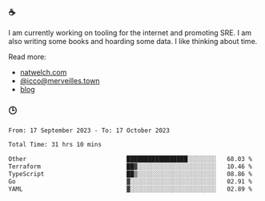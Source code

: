 ### ☕

I am currently working on tooling for the internet and promoting SRE. I am also writing some books and hoarding some data. I like thinking about time. 

Read more:

 - [natwelch.com](https://natwelch.com)
 - [@icco@merveilles.town](https://merveilles.town/@icco)
 - [blog](https://writing.natwelch.com)

### 🕒

<!--START_SECTION:waka-->

```txt
From: 17 September 2023 - To: 17 October 2023

Total Time: 31 hrs 10 mins

Other                            █████████████████░░░░░░░░   68.03 %
Terraform                        ██▓░░░░░░░░░░░░░░░░░░░░░░   10.46 %
TypeScript                       ██▒░░░░░░░░░░░░░░░░░░░░░░   08.86 %
Go                               ▓░░░░░░░░░░░░░░░░░░░░░░░░   02.91 %
YAML                             ▓░░░░░░░░░░░░░░░░░░░░░░░░   02.89 %
```

<!--END_SECTION:waka-->
